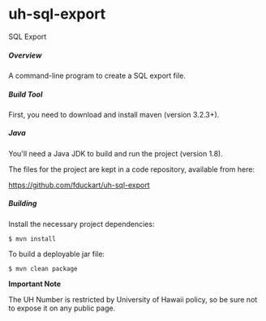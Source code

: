 uh-sql-export
===========

SQL Export

##### Overview
A command-line program to create a SQL export file.

##### Build Tool
First, you need to download and install maven (version 3.2.3+).

##### Java
You'll need a Java JDK to build and run the project (version 1.8).

The files for the project are kept in a code repository,
available from here:

https://github.com/fduckart/uh-sql-export

##### Building
Install the necessary project dependencies:

    $ mvn install

To build a deployable jar file:

    $ mvn clean package

**Important Note**

The UH Number is restricted by University of Hawaii policy, so be sure not to expose it on any public page.
